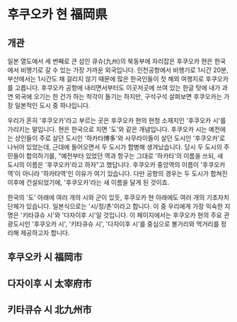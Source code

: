 # 후쿠오카 현 福岡県

## 개관
일본 열도에서 세 번째로 큰 섬인 큐슈(九州)의 북동부에 자리잡은 후쿠오카 현은 한국에서 비행기로 갈 수 있는 가장 가까운 외국입니다. 인천공항에서 비행기로 1시간 20분, 부산에서는 1시간도 채 걸리지 않기 때문에 많은 한국인들이 첫 해외 여행지로 후쿠오카를 고릅니다. 후쿠오카 공항에 내리면서부터도 이곳저곳에 쓰여 있는 한글 탓에 내가 과연 외국에 오기는 한 건가 하는 착각이 들기는 하지만, 구석구석 살펴보면 후쿠오카는 가장 일본적인 도시 중 하나입니다.

우리가 흔히 '후쿠오카'라고 부르는 곳은 후쿠오카 현의 현청 소재지인 '후쿠오카 시'를 가리키는 말입니다. 현은 한국으로 치면 '도'와 같은 개념입니다. 후쿠오카 시는 예전에는 상인들이 주로 살던 도시인 '하카타博多'와 사무라이들이 살던 도시인 '후쿠오카'로 나뉘어 있었는데, 근대에 들어오면서 두 도시가 합병해 생겨났습니다. 당시 두 도시의 주민들이 합의하기를, "예전부터 있었던 역과 항구는 그대로 '하카타'의 이름을 쓰되, 새 도시의 이름은 '후쿠오카'라고 하자"고 했답니다. 후쿠오카 중앙역의 이름이 '후쿠오카역'이 아니라 '하카타역'인 이유가 여기 있습니다. 다만 공항의 경우는 두 도시가 합쳐진 이후에 건설되었기에, '후쿠오카'라는 새 이름을 달게 된 것이죠.

한국의 '도' 아래에 여러 개의 시와 군이 있듯, 후쿠오카 현 아래에도 여러 개의 기초자치단체가 있습니다. 일본식으로는 '시/정/촌'이라고 합니다. 이 중 우리에게 가장 익숙한 지명은 '키타큐슈 시'와 '다자이후 시'일 것입니다. 이 페이지에서는 후쿠오카 현의 주요 관광도시인 '후쿠오카 시', '키타큐슈 시', '다자이후 시'를 중심으로 볼거리와 먹거리를 정리해 제공하고자 합니다.

## 후쿠오카 시 福岡市

## 다자이후 시 太宰府市

## 키타큐슈 시 北九州市